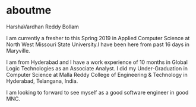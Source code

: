 # aboutme
HarshaVardhan Reddy Bollam

I am currently a fresher to this Spring 2019 in Applied Computer Science at North West Missouri State University.I have been here from past 16 days in Maryville.

I am from Hyderabad and I have a work experience of 10 months in Global Logic Technologies as an Associate Analyst. I did my Under-Graduation in Computer Science at Malla Reddy College of Engineering & Technology in Hyderabad, Telangana, India.


I am looking to forward to see myself as a good software engineer in good MNC.